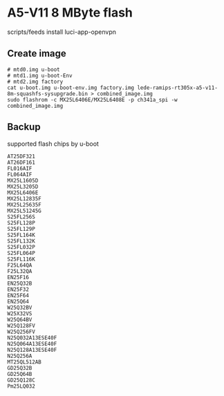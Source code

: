 A5-V11 8 MByte flash
====================

scripts/feeds install luci-app-openvpn

Create image
------------
```
# mtd0.img u-boot
# mtd1.img u-boot-Env
# mtd2.img factory
cat u-boot.img u-boot-env.img factory.img lede-ramips-rt305x-a5-v11-8m-squashfs-sysupgrade.bin > combined_image.img
sudo flashrom -c MX25L6406E/MX25L6408E -p ch341a_spi -w combined_image.img
```

Backup
------

supported flash chips by u-boot
```
AT25DF321
AT26DF161
FL016AIF
FL064AIF
MX25L1605D
MX25L3205D
MX25L6406E
MX25L12835F
MX25L25635F
MX25L51245G
S25FL256S
S25FL128P
S25FL129P
S25FL164K
S25FL132K
S25FL032P
S25FL064P
S25FL116K
F25L64QA
F25L32QA
EN25F16
EN25Q32B
EN25F32
EN25F64
EN25Q64
W25Q32BV
W25X32VS
W25Q64BV
W25Q128FV
W25Q256FV
N25Q032A13ESE40F
N25Q064A13ESE40F
N25Q128A13ESE40F
N25Q256A
MT25QL512AB
GD25Q32B
GD25Q64B
GD25Q128C
Pm25LQ032
```

